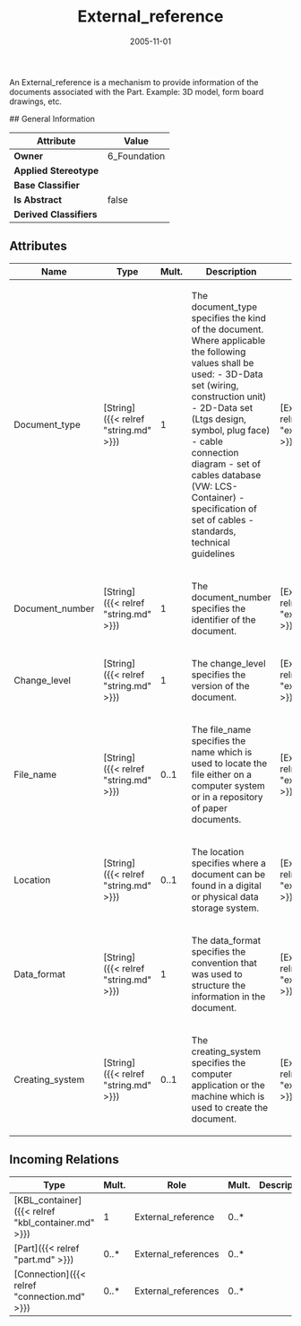 ﻿---
title: External_reference
toc: false
type: specs
date: "2005-11-01"
draft: false
specification: KBL
version: 2.3.sr1
documentType: "Recommendation"
elementType: Class
classes:
  - External_reference
menu_name: kbl-2.3.sr1
---
<p>An External_reference is a mechanism to provide information of the documents associated with the Part. Example: 3D model, form board drawings, etc.</p>
## General Information

| Attribute               | Value |
|-------------------------|-------|
| **Owner**               | 6_Foundation |
| **Applied Stereotype**  |   |
| **Base Classifier**     |   |
| **Is Abstract**         | false |
| **Derived Classifiers** |   |

## Attributes
|  Name  |  Type  |  Mult.  |  Description  |  Owning Classifier  |
|--------|--------|---------|---------------|--------------|
|Document_type | [String]({{< relref "string.md" >}}) | 1 | <p>The document_type specifies the kind of the document.  Where applicable the following values shall be used:  - 3D-Data set (wiring, construction unit) - 2D-Data set (Ltgs design, symbol, plug face) - cable connection diagram  - set of cables database (VW:  LCS-Container)  - specification of set of cables - standards, technical guidelines</p> | [External_reference]({{< relref "external_reference.md" >}}) |
|Document_number | [String]({{< relref "string.md" >}}) | 1 | <p>The document_number specifies the identifier of the document.</p> | [External_reference]({{< relref "external_reference.md" >}}) |
|Change_level | [String]({{< relref "string.md" >}}) | 1 | <p>The change_level specifies the version of the document.</p> | [External_reference]({{< relref "external_reference.md" >}}) |
|File_name | [String]({{< relref "string.md" >}}) | 0..1 | <p>The file_name specifies the name which is used to locate the file either on a computer system or in a repository of paper documents.</p> | [External_reference]({{< relref "external_reference.md" >}}) |
|Location | [String]({{< relref "string.md" >}}) | 0..1 | <p>The location specifies where a document can be found in a digital or physical data storage system.</p> | [External_reference]({{< relref "external_reference.md" >}}) |
|Data_format | [String]({{< relref "string.md" >}}) | 1 | <p>The data_format specifies the convention that was used to structure the information in the document.</p> | [External_reference]({{< relref "external_reference.md" >}}) |
|Creating_system | [String]({{< relref "string.md" >}}) | 0..1 | <p>The creating_system specifies the computer application or the machine which is used to create the document.</p> | [External_reference]({{< relref "external_reference.md" >}}) |

##  Incoming Relations
|    Type  |   Mult.  |   Role    |   Mult.   |   Description  |
|----------|----------|-----------|-----------|----------------|
| [KBL_container]({{< relref "kbl_container.md" >}}) | 1 | External_reference | 0..* |  |
| [Part]({{< relref "part.md" >}}) | 0..* | External_references | 0..* |  |
| [Connection]({{< relref "connection.md" >}}) | 0..* | External_references | 0..* |  |
